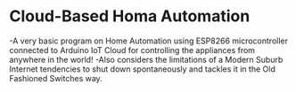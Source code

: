 # Cloud-Based Homa Automation

-A very basic program on Home Automation using ESP8266 microcontroller connected to Arduino IoT Cloud for controlling the appliances from anywhere in the world!
-Also considers the limitations of a Modern Suburb Internet tendencies to shut down spontaneously and tackles it in the Old Fashioned Switches way.